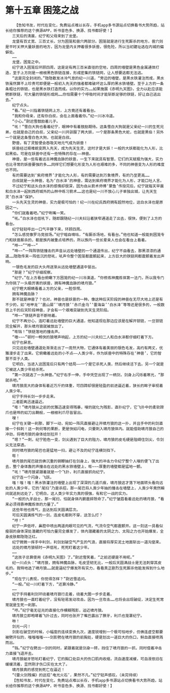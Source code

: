 # 第十五章 困笼之战
        【告知书友，时代在变化，免费站点难以长存，手机app多书源站点切换看书大势所趋，站长给你推荐的这个换源APP，听书音色多、换源、找书都好使！】
       三天后的清晨，纪宁和父母来到了龙堡。
       龙堡有百丈宽、三百丈长，分为困笼和兽穴两部分。困笼就是进行生死厮杀的地方，兽穴则是平时关押大量妖兽的地方，因为龙堡内关押着很多妖兽，很危险，所以当初建址选在内城的偏僻处。
       ……
       龙堡，困笼之中。
       纪宁进入困笼后环顾四周，这是足有两三百米直径的空地，四周的墙壁是黑色金属通体打造，至于上方则是一根根黑色铁链连接，形成密集的铁链网，让人想要逃都无法逃。
       “这是完全封闭的。”隐隐散发冰冷气息的纪一川道，“旁边的墙壁，是黑水铁灌注而成，黑水铁虽然算不上珍贵可即便是一般初入先天的强者都难破坏这么厚的黑水铁墙壁。至于上方的一条条粗壮的铁链，也是黑水铁打造而成。以你的实力……如果施展《赤明九天图》，全力以赴应该能劈断铁链，可大量的铁链形成网……你怕需要十个呼吸时间才能斩断足够的铁链，好让自己逃出去。”
       纪宁点头。
       “看。”纪一川指着铁链网上方，上方竟还有着看台。
       “我和你母亲，还有你白叔，会在上面看着你。”纪一川冰冷道。
       “小心。”尉迟雪鼓励着儿子。
       “吼！”雪白大狗也看着纪宁，眼神中有着鼓励期待。这条雪白大狗就是父亲纪一川的生死兄弟，也就是自己的白叔，父亲纪一川共驯服了两大妖，一个是那条黑色大蛇，也就是黑伯！另外一个就是这条雪白色大狗，也就是白叔。
       野兽，有了灵智便会吞吸天地元气成为妖兽！
       妖兽经过艰难蜕变跨入先天，成为先天生灵，这时才是大妖！一般的大妖都能化为人形，比如黑伯。可是在妖兽中还有一些特殊的存在——神兽。
       神兽，是一些有着远古神魔血脉的妖兽，一生下来就具有智慧，它们的天赋极为强大，实力也比寻常的妖兽要强的多……同样它们想要化形变为人形也艰难的多，不同的神兽变为人形的难度也不同。
       有的需要达到‘紫府境界’才能化为人形，有的需要达到万象境界，有的乃至更高……
       白叔就是一头神兽，名为‘白水泽’的神兽，需达到紫府境界才能化为人形，才能口吐人言。
       不过纪宁和这头白水泽的感情却很深，因为自从箭术师傅‘蒙鱼’传授完后，纪宁就每天早晨和白水泽一起到西府城外的山林中练习箭术……这也是纪一川不放心儿子单独出城，让先天生灵‘白水泽’保护。
       一头先天生灵的神兽，实力是极可怕的！纪一川在纪氏西府拥有超然地位，这白水泽也是原因之一。
       “你们就看着吧。”纪宁咧嘴一笑。
       “吼。”白水泽也低吼下，随即跟随纪一川夫妇沿着狭窄通道走了出去，很快，便到了上方的看台。
       纪宁轻轻呼出一口气平静下来，环顾四周。
       “怎么感觉像罗马竞技场。”纪宁暗自嘀咕，“有厮杀场地，有看台。”他也知道一般能到困笼专门和妖兽厮杀的，都是族内被重点培养的，所以族内一些长辈亲人也会在看台上看着。
       “哗~~”“哗~~”
       “哗~~”一阵阵铁链撞击的声音从远处墙壁的一个通道传出，纪宁不由看去，那黑漆漆的通道……隐隐传来一阵低沉的怒吼，吼声令整个困笼都震颤起来，上方巨大的铁链网都震颤着发出声响。
       一银色毛发的巨大头颅逐渐从远处墙壁通道中冒出。
       “那是？”纪宁仔细观察。
       “纪宁。”在上方看台俯瞰下方困笼的纪一川冷漠道，“你修炼神魔炼体第一法门，所以我专门为你挑了一头极厉害的妖兽，拥有神魔血脉的啸月狼。”
       纪宁瞪大眼睛看着上方的父亲，一脸惊愕。
       拥有神魔血脉？
       那不就是神兽了？也对，神兽也是妖兽的一种。像这种后天阶段的神兽在无尽大地上还是有不少的，如‘地甲龙’‘震山犀’‘啸月狼’‘赤爪金乌’‘雷海枭’‘白水泽’等等还是很多的，一般数百上千的后天阶段神兽，才会有一个艰难突破到先天生灵阶段。
       “哗~~”铁链声音不断响着。
       纪宁不再分心，连盯着远处墙壁的巨大通道，他知道现在那边应该是在解开锁链，一旦锁链完全解开，那头啸月狼就被放出了。
       “嘭铛！”铁链落地的撞击声。
       “嗷~~~”顿时一畅快的狼嚎声响起，上方的纪一川夫妇二人和白水泽都仔细盯着下方。
       纪宁也屏息。
       只见远处墙壁通道处渐渐走出了一庞然大物，它通体有着美丽的银色毛发，高约有两丈，优雅漫步走了出来。它俯瞰着远处的小不点——人类少年，作为妖兽中的特殊存在‘神兽’，它的智慧不亚于人类。
       它明白，当进入这困笼后只有两个结局——一个是它杀死人类，然后继续活下去。另一个就是它被这人类少年给杀死。
       “第一次就选了一头神兽。”纪宁右手一伸，手中凭空出现了一柄剑，剑身上闪烁着寒光，“那就杀吧。”
       啸月狼庞大的身体有着近万斤的体重，可四蹄却很是轻盈的前进逼近着，狭长的眸子审视着人类少年。
       纪宁手持长剑一步步走来。
       二者距离迅速逼近。
       “嘭！”啸月狼从之前的优雅迅速变得残暴，嗖的就化为残影，直扑纪宁，它飞扑中的柔软蹄爪也是哗的如刀出鞘般，一根根利爪尽皆冒出。
       嗖！
       纪宁在关键一刹那，脚下一动，宛如一阵风直接避让开啸月狼的这一扑，并且手中的利剑直接一个斜刺！这一刺何等的果断，更是快如闪电，只要刺入啸月狼体内。就能借助啸月狼自己的冲劲，将啸月狼的身体给划拉开！
       “嗯？”一刺，纪宁脸色一变，剑尖遇到了巨大的阻力，啸月狼的皮毛硬是阻碍住剑尖，令剑尖无法穿透。
       同时啸月狼的尾巴也是猛地一扫，避让不及的纪宁连横剑挡下。
       嘭！
       啸月狼的尾巴就仿佛沉重的钢鞭抽打在剑身上，强大的冲击力令纪宁整个人嗖的便飞了出去，整个身体轰的声撞击在远处的黑水铁墙壁上，嘭~~~厚重的墙壁都是猛地一颤。
       “吼！”啸月狼紧跟着就是一个飞扑，利爪直接抓向纪宁。
       纪宁连一个闪身，飞跃。
       嗤！嗤！嗤！黑水铁灌注的墙壁上出现了深深的几道爪痕，啸月狼这才落下地面转头看向远处的人类少年，它的‘尾扫’乃是杀招，那一尾巴将人类少年抽的撞击在墙壁上，人类少年竟然瞬间就逃到远处了，它明白，这人类少年实力真的很强，有和它一战的实力。
       “一般的九牙战士，那一尾扫，怕就身体内腑震碎殒命了。”纪宁皱眉看着远处的啸月狼，“看来必须得靠神魔炼体的力量了。”
       这些年他也炼气，且达到后天圆满层次。
       可后天圆满炼气的一剑，连皮毛都刺不穿，这怎么打？
       “哼！”
       纪宁一声低哼，鼻腔中喷出两道肉眼可见的气流，气流令空气都震颤开。这一刻这一具看似瘦弱的身体深处潜藏的可怕力量完全爆发了，体内潜藏着的太阴之力、太阳之力也开始爆发，全身皮肤都隐隐泛红。
       纪宁微微一挥手中利剑，利剑划破空气产生的气浪，直接将厚实泥土地面斩出一道沟壑来。
       远处的啸月狼顿时一声低吼，死死盯着这少年。
       ……
       “这孩子总算使用《赤明九天图》了。”尉迟雪笑着，“之前还硬是不用呢。”
       纪一川点头：“啸月狼，拥有神魔血脉，毛皮坚韧无比，一般后天圆满战士是无法刺穿其皮毛的。我特地选了啸月狼……就是逼纪宁爆发所有实力，看看真正剧烈生死厮杀他能发挥到什么地步。”
       “现在宁儿表现，你觉得怎样？”尉迟雪追问。
       “一般。”纪一川盯着下方，“还算冷静。”
       ……
       纪宁手持着利剑环绕着啸月狼行走着，绕着大圈一步步走着。
       啸月狼也一直盯着纪宁，没有轻易发动攻击。因为一旦攻击……也将会出现破绽，决定生死常常就是生死一刹那。
       “哼。”纪宁毫无征兆的直接化作模糊残影，迫近啸月狼。
       啸月狼立即咆哮着飞扑过去，同时也张开了嘴巴露出了獠牙，利爪也笼罩纪宁。
       咻！
       剑光一闪！
       剑影在破空的时候，小幅度的连续变换九次，速度锐增到一个极可怕地步，仿佛连虚空都要被劈开似的，嗤嗤嗤嗤~~~剑影劈在啸月狼的前胸处，硬是划出一道巨大的伤口，鲜血直接喷溅而出。
       “铛。”纪宁在劈出一剑的同时，紧跟着就是剑身一转，挡住了啸月狼的一抓，同时借着冲击力直接飞退开去。
       啸月狼龇牙怒吼盯着纪宁，它的胸口处巨大的伤口肌肉收缩，流血速度减缓，可血液依旧在缓缓流着，显然刚才伤口实在太大了。
       啸月狼真的感觉到死亡在逼近！
       “《雷火剑残编》的这招‘电光火石’，果然不凡。”纪宁轻声感叹。（未完待续）
       【告知书友，时代在变化，免费站点难以长存，手机app多书源站点切换看书大势所趋，站长给你推荐的这个换源APP，听书音色多、换源、找书都好使！】